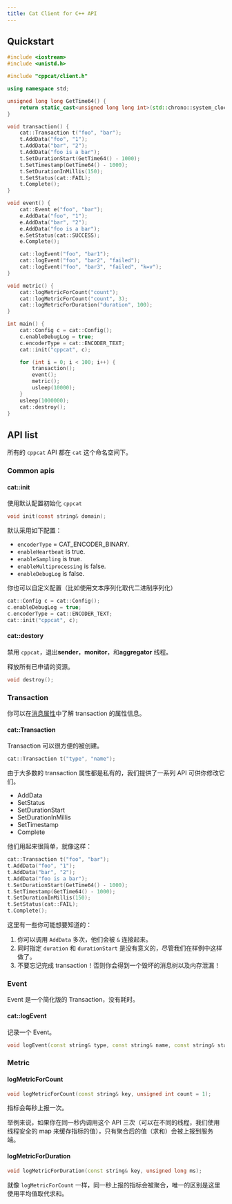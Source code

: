 ```yaml
---
title: Cat Client for C++ API
---
```


## Quickstart

```cpp
#include <iostream>
#include <unistd.h>

#include "cppcat/client.h"

using namespace std;

unsigned long long GetTime64() {
    return static_cast<unsigned long long int>(std::chrono::system_clock::now().time_since_epoch().count() / 1000);
}

void transaction() {
    cat::Transaction t("foo", "bar");
    t.AddData("foo", "1");
    t.AddData("bar", "2");
    t.AddData("foo is a bar");
    t.SetDurationStart(GetTime64() - 1000);
    t.SetTimestamp(GetTime64() - 1000);
    t.SetDurationInMillis(150);
    t.SetStatus(cat::FAIL);
    t.Complete();
}

void event() {
    cat::Event e("foo", "bar");
    e.AddData("foo", "1");
    e.AddData("bar", "2");
    e.AddData("foo is a bar");
    e.SetStatus(cat::SUCCESS);
    e.Complete();

    cat::logEvent("foo", "bar1");
    cat::logEvent("foo", "bar2", "failed");
    cat::logEvent("foo", "bar3", "failed", "k=v");
}

void metric() {
    cat::logMetricForCount("count");
    cat::logMetricForCount("count", 3);
    cat::logMetricForDuration("duration", 100);
}

int main() {
    cat::Config c = cat::Config();
    c.enableDebugLog = true;
    c.encoderType = cat::ENCODER_TEXT;
    cat::init("cppcat", c);

    for (int i = 0; i < 100; i++) {
        transaction();
        event();
        metric();
        usleep(10000);
    }
    usleep(1000000);
    cat::destroy();
}
```

## API list

所有的 `cppcat` API 都在 `cat` 这个命名空间下。

### Common apis

#### cat::init

使用默认配置初始化 `cppcat`

```c
void init(const string& domain);
```

默认采用如下配置：

* `encoderType` = CAT_ENCODER_BINARY.
* `enableHeartbeat` is true.
* `enableSampling` is true.
* `enableMultiprocessing` is false.
* `enableDebugLog` is false.

你也可以自定义配置（比如使用文本序列化取代二进制序列化）

```cpp
cat::Config c = cat::Config();
c.enableDebugLog = true;
c.encoderType = cat::ENCODER_TEXT;
cat::init("cppcat", c);
```

#### cat::destory

禁用 `cppcat`，退出**sender**，**monitor**，和**aggregator** 线程。

释放所有已申请的资源。

```cpp
void destroy();
```

### Transaction

你可以在[消息属性](../../_/zh-CN.md#消息属性)中了解 transaction 的属性信息。

#### cat::Transaction

Transaction 可以很方便的被创建。

```cpp
cat::Transaction t("type", "name");
```

由于大多数的 transaction 属性都是私有的，我们提供了一系列 API 可供你修改它们。

* AddData
* SetStatus
* SetDurationStart
* SetDurationInMillis
* SetTimestamp
* Complete

他们用起来很简单，就像这样：

```cpp
cat::Transaction t("foo", "bar");
t.AddData("foo", "1");
t.AddData("bar", "2");
t.AddData("foo is a bar");
t.SetDurationStart(GetTime64() - 1000);
t.SetTimestamp(GetTime64() - 1000);
t.SetDurationInMillis(150);
t.SetStatus(cat::FAIL);
t.Complete();
```

这里有一些你可能想要知道的：

1. 你可以调用 `AddData` 多次，他们会被 `&` 连接起来。
2. 同时指定 `duration` 和 `durationStart` 是没有意义的，尽管我们在样例中这样做了。
3. 不要忘记完成 transaction！否则你会得到一个毁坏的消息树以及内存泄漏！

### Event

Event 是一个简化版的 Transaction，没有耗时。

#### cat::logEvent

记录一个 Event。

```cpp
void logEvent(const string& type, const string& name, const string& status = SUCCESS, const string& data = "");
```

### Metric

#### logMetricForCount

```cpp
void logMetricForCount(const string& key, unsigned int count = 1);
```

指标会每秒上报一次。

举例来说，如果你在同一秒内调用这个 API 三次（可以在不同的线程，我们使用线程安全的 map 来缓存指标的值），只有聚合后的值（求和）会被上报到服务端。


#### logMetricForDuration

```cpp
void logMetricForDuration(const string& key, unsigned long ms);
```

就像 `logMetricForCount` 一样，同一秒上报的指标会被聚合，唯一的区别是这里使用平均值取代求和。